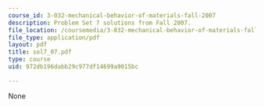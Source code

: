 ```yaml
---
course_id: 3-032-mechanical-behavior-of-materials-fall-2007
description: Problem Set 7 solutions from Fall 2007.
file_location: /coursemedia/3-032-mechanical-behavior-of-materials-fall-2007/972db196dabb29c977df14699a9015bc_sol7_07.pdf
file_type: application/pdf
layout: pdf
title: sol7_07.pdf
type: course
uid: 972db196dabb29c977df14699a9015bc

---
```

None